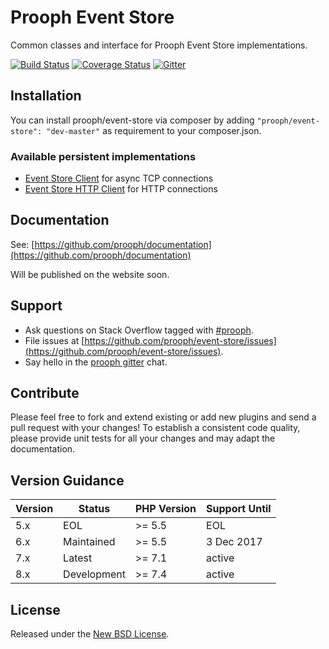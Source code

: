 # Prooph Event Store

Common classes and interface for Prooph Event Store implementations.

[![Build Status](https://travis-ci.org/prooph/event-store.svg?branch=master)](https://travis-ci.org/prooph/event-store)
[![Coverage Status](https://coveralls.io/repos/github/prooph/event-store/badge.svg?branch=master)](https://coveralls.io/github/prooph/event-store?branch=master)
[![Gitter](https://badges.gitter.im/Join%20Chat.svg)](https://gitter.im/prooph/improoph)

## Installation

You can install prooph/event-store via composer by adding `"prooph/event-store": "dev-master"` as requirement to your composer.json.

### Available persistent implementations

- [Event Store Client](https://github.com/prooph/event-store-client) for async TCP connections
- [Event Store HTTP Client](https://github.com/prooph/event-store-http-client) for HTTP connections

## Documentation

See: [https://github.com/prooph/documentation](https://github.com/prooph/documentation)

Will be published on the website soon.

## Support

- Ask questions on Stack Overflow tagged with [#prooph](https://stackoverflow.com/questions/tagged/prooph).
- File issues at [https://github.com/prooph/event-store/issues](https://github.com/prooph/event-store/issues).
- Say hello in the [prooph gitter](https://gitter.im/prooph/improoph) chat.

## Contribute

Please feel free to fork and extend existing or add new plugins and send a pull request with your changes!
To establish a consistent code quality, please provide unit tests for all your changes and may adapt the documentation.

## Version Guidance

| Version | Status      | PHP Version | Support Until |
|---------|-------------|-------------|---------------|
| 5.x     | EOL         | >= 5.5      | EOL           |
| 6.x     | Maintained  | >= 5.5      | 3 Dec 2017    |
| 7.x     | Latest      | >= 7.1      | active        |
| 8.x     | Development | >= 7.4      | active        |

## License

Released under the [New BSD License](LICENSE).
